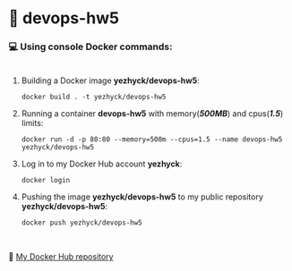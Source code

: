 # 🐳 devops-hw5

### 💻 Using console Docker commands: <br><br>

1. Building a Docker image **yezhyck/devops-hw5**:

    ```
    docker build . -t yezhyck/devops-hw5
    ```

2. Running a container **devops-hw5** with memory(***500MB***) and cpus(***1.5***) limits:

    ```
    docker run -d -p 80:80 --memory=500m --cpus=1.5 --name devops-hw5 yezhyck/devops-hw5
    ```

3. Log in to my Docker Hub account **yezhyck**:

    ```
    docker login
    ```

4. Pushing the image **yezhyck/devops-hw5** to my public repository **yezhyck/devops-hw5**:

    ```
    docker push yezhyck/devops-hw5
    ```

<br>

🔗 [My Docker Hub repository](https://hub.docker.com/repository/docker/yezhyck/devops-hw5)